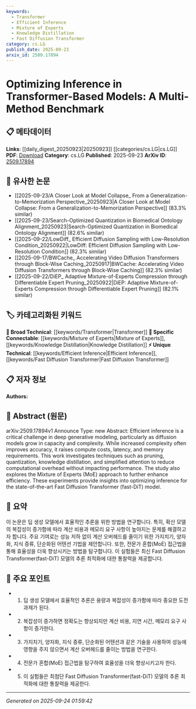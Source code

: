 ```yaml
---
keywords:
  - Transformer
  - Efficient Inference
  - Mixture of Experts
  - Knowledge Distillation
  - Fast Diffusion Transformer
category: cs.LG
publish_date: 2025-09-23
arxiv_id: 2509.17894
---
```


<!-- KEYWORD_LINKING_METADATA:
{
  "processed_timestamp": "2025-09-24T01:59:42.842028",
  "vocabulary_version": "1.0",
  "selected_keywords": [
    "Transformer",
    "Efficient Inference",
    "Mixture of Experts",
    "Knowledge Distillation",
    "Fast Diffusion Transformer"
  ],
  "rejected_keywords": [],
  "similarity_scores": {
    "Transformer": 0.85,
    "Efficient Inference": 0.78,
    "Mixture of Experts": 0.8,
    "Knowledge Distillation": 0.77,
    "Fast Diffusion Transformer": 0.79
  },
  "extraction_method": "AI_prompt_based",
  "budget_applied": true,
  "candidates_json": {
    "candidates": [
      {
        "surface": "Transformer-Based Models",
        "canonical": "Transformer",
        "aliases": [
          "Transformer Models"
        ],
        "category": "broad_technical",
        "rationale": "Transformers are a foundational concept in modern machine learning, linking to a wide range of related topics.",
        "novelty_score": 0.3,
        "connectivity_score": 0.9,
        "specificity_score": 0.6,
        "link_intent_score": 0.85
      },
      {
        "surface": "Efficient Inference",
        "canonical": "Efficient Inference",
        "aliases": [
          "Inference Optimization"
        ],
        "category": "unique_technical",
        "rationale": "This term captures the focus on optimizing computational processes, which is central to the paper's contributions.",
        "novelty_score": 0.65,
        "connectivity_score": 0.7,
        "specificity_score": 0.8,
        "link_intent_score": 0.78
      },
      {
        "surface": "Mixture of Experts",
        "canonical": "Mixture of Experts",
        "aliases": [
          "MoE"
        ],
        "category": "specific_connectable",
        "rationale": "MoE is a significant method for improving model efficiency, relevant to advanced model architectures.",
        "novelty_score": 0.55,
        "connectivity_score": 0.75,
        "specificity_score": 0.85,
        "link_intent_score": 0.8
      },
      {
        "surface": "Knowledge Distillation",
        "canonical": "Knowledge Distillation",
        "aliases": [],
        "category": "specific_connectable",
        "rationale": "Knowledge distillation is a key technique for reducing model size and maintaining performance.",
        "novelty_score": 0.5,
        "connectivity_score": 0.78,
        "specificity_score": 0.72,
        "link_intent_score": 0.77
      },
      {
        "surface": "Fast Diffusion Transformer",
        "canonical": "Fast Diffusion Transformer",
        "aliases": [
          "fast-DiT"
        ],
        "category": "unique_technical",
        "rationale": "This is a specific model discussed in the paper, representing a novel contribution to the field.",
        "novelty_score": 0.7,
        "connectivity_score": 0.65,
        "specificity_score": 0.9,
        "link_intent_score": 0.79
      }
    ],
    "ban_list_suggestions": [
      "method",
      "experiment",
      "performance"
    ]
  },
  "decisions": [
    {
      "candidate_surface": "Transformer-Based Models",
      "resolved_canonical": "Transformer",
      "decision": "linked",
      "scores": {
        "novelty": 0.3,
        "connectivity": 0.9,
        "specificity": 0.6,
        "link_intent": 0.85
      }
    },
    {
      "candidate_surface": "Efficient Inference",
      "resolved_canonical": "Efficient Inference",
      "decision": "linked",
      "scores": {
        "novelty": 0.65,
        "connectivity": 0.7,
        "specificity": 0.8,
        "link_intent": 0.78
      }
    },
    {
      "candidate_surface": "Mixture of Experts",
      "resolved_canonical": "Mixture of Experts",
      "decision": "linked",
      "scores": {
        "novelty": 0.55,
        "connectivity": 0.75,
        "specificity": 0.85,
        "link_intent": 0.8
      }
    },
    {
      "candidate_surface": "Knowledge Distillation",
      "resolved_canonical": "Knowledge Distillation",
      "decision": "linked",
      "scores": {
        "novelty": 0.5,
        "connectivity": 0.78,
        "specificity": 0.72,
        "link_intent": 0.77
      }
    },
    {
      "candidate_surface": "Fast Diffusion Transformer",
      "resolved_canonical": "Fast Diffusion Transformer",
      "decision": "linked",
      "scores": {
        "novelty": 0.7,
        "connectivity": 0.65,
        "specificity": 0.9,
        "link_intent": 0.79
      }
    }
  ]
}
-->

# Optimizing Inference in Transformer-Based Models: A Multi-Method Benchmark

## 📋 메타데이터

**Links**: [[daily_digest_20250923|20250923]] [[categories/cs.LG|cs.LG]]
**PDF**: [Download](https://arxiv.org/pdf/2509.17894.pdf)
**Category**: cs.LG
**Published**: 2025-09-23
**ArXiv ID**: [2509.17894](https://arxiv.org/abs/2509.17894)

## 🔗 유사한 논문
- [[2025-09-23/A Closer Look at Model Collapse_ From a Generalization-to-Memorization Perspective_20250923|A Closer Look at Model Collapse: From a Generalization-to-Memorization Perspective]] (83.3% similar)
- [[2025-09-23/Search-Optimized Quantization in Biomedical Ontology Alignment_20250923|Search-Optimized Quantization in Biomedical Ontology Alignment]] (82.6% similar)
- [[2025-09-22/LowDiff_ Efficient Diffusion Sampling with Low-Resolution Condition_20250922|LowDiff: Efficient Diffusion Sampling with Low-Resolution Condition]] (82.3% similar)
- [[2025-09-17/BWCache_ Accelerating Video Diffusion Transformers through Block-Wise Caching_20250917|BWCache: Accelerating Video Diffusion Transformers through Block-Wise Caching]] (82.3% similar)
- [[2025-09-22/DiEP_ Adaptive Mixture-of-Experts Compression through Differentiable Expert Pruning_20250922|DiEP: Adaptive Mixture-of-Experts Compression through Differentiable Expert Pruning]] (82.1% similar)

## 🏷️ 카테고리화된 키워드
**🧠 Broad Technical**: [[keywords/Transformer|Transformer]]
**🔗 Specific Connectable**: [[keywords/Mixture of Experts|Mixture of Experts]], [[keywords/Knowledge Distillation|Knowledge Distillation]]
**⚡ Unique Technical**: [[keywords/Efficient Inference|Efficient Inference]], [[keywords/Fast Diffusion Transformer|Fast Diffusion Transformer]]

## 📋 저자 정보

**Authors:** 

## 📄 Abstract (원문)

arXiv:2509.17894v1 Announce Type: new 
Abstract: Efficient inference is a critical challenge in deep generative modeling, particularly as diffusion models grow in capacity and complexity. While increased complexity often improves accuracy, it raises compute costs, latency, and memory requirements. This work investigates techniques such as pruning, quantization, knowledge distillation, and simplified attention to reduce computational overhead without impacting performance. The study also explores the Mixture of Experts (MoE) approach to further enhance efficiency. These experiments provide insights into optimizing inference for the state-of-the-art Fast Diffusion Transformer (fast-DiT) model.

## 📝 요약

이 논문은 딥 생성 모델에서 효율적인 추론을 위한 방법을 연구합니다. 특히, 확산 모델의 복잡성이 증가함에 따라 계산 비용과 메모리 요구 사항이 높아지는 문제를 해결하고자 합니다. 주요 기여로는 성능 저하 없이 계산 오버헤드를 줄이기 위한 가지치기, 양자화, 지식 증류, 단순화된 어텐션 기법을 제안합니다. 또한, 전문가 혼합(MoE) 접근법을 통해 효율성을 더욱 향상시키는 방법을 탐구합니다. 이 실험들은 최신 Fast Diffusion Transformer(fast-DiT) 모델의 추론 최적화에 대한 통찰력을 제공합니다.

## 🎯 주요 포인트

- 1. 딥 생성 모델에서 효율적인 추론은 용량과 복잡성이 증가함에 따라 중요한 도전 과제가 된다.
- 2. 복잡성이 증가하면 정확도는 향상되지만 계산 비용, 지연 시간, 메모리 요구 사항이 증가한다.
- 3. 가지치기, 양자화, 지식 증류, 단순화된 어텐션과 같은 기술을 사용하여 성능에 영향을 주지 않으면서 계산 오버헤드를 줄이는 방법을 연구한다.
- 4. 전문가 혼합(MoE) 접근법을 탐구하여 효율성을 더욱 향상시키고자 한다.
- 5. 이 실험들은 최첨단 Fast Diffusion Transformer(fast-DiT) 모델의 추론 최적화에 대한 통찰력을 제공한다.


---

*Generated on 2025-09-24 01:59:42*